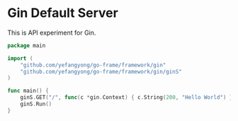 # Gin Default Server

This is API experiment for Gin.

```go
package main

import (
	"github.com/yefangyong/go-frame/framework/gin"
	"github.com/yefangyong/go-frame/framework/gin/ginS"
)

func main() {
	ginS.GET("/", func(c *gin.Context) { c.String(200, "Hello World") })
	ginS.Run()
}
```
